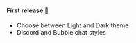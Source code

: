 <h4>First release 🎉</h1>
<ul>
    <li>Choose between Light and Dark theme</li>
    <li>Discord and Bubble chat styles</li>
</ul>
